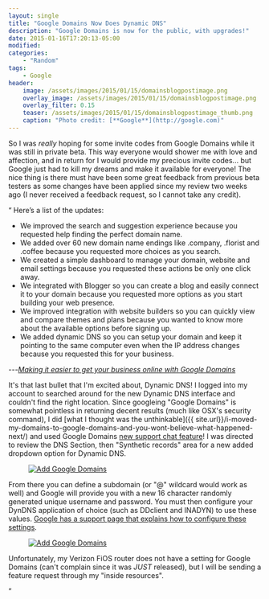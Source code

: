 ```yaml
---
layout: single
title: "Google Domains Now Does Dynamic DNS"
description: "Google Domains is now for the public, with upgrades!"
date: 2015-01-16T17:20:13-05:00
modified:
categories:
    - "Random"
tags:
    - Google
header:
    image: /assets/images/2015/01/15/domainsblogpostimage.png					# Twitter (use 'overlay_image')
    overlay_image: /assets/images/2015/01/15/domainsblogpostimage.png		    # Article header at 2048x768
    overlay_filter: 0.15
    teaser: /assets/images/2015/01/15/domainsblogpostimage_thumb.png 			# Shrink image to 575 width
    caption: "Photo credit: [**Google**](http://google.com)"
---
```


So I was *really* hoping for some invite codes from Google Domains while it was still in private beta.  This way everyone would shower me with love and affection, and in return for I would provide my precious invite codes... but Google just had to kill my dreams and make it available for everyone!  The nice thing is there must have been some great feedback from previous beta testers as some changes have been applied since my review two weeks ago (I never received a feedback request, so I cannot take any credit).

<q>
Here’s a list of the updates:

- We improved the search and suggestion experience because you requested help finding the perfect domain name.
- We added over 60 new domain name endings like .company, .florist and .coffee because you requested more choices as you search.
- We created a simple dashboard to manage your domain, website and email settings because you requested these actions be only one click away.
- We integrated with Blogger so you can create a blog and easily connect it to your domain because you requested more options as you start building your web presence.
- We improved integration with website builders so you can quickly view and compare themes and plans because you wanted to know more about the available options before signing up.
- We added dynamic DNS so you can setup your domain and keep it pointing to the same computer even when the IP address changes because you requested this for your business.

</q> ---<cite>[Making it easier to get your business online with Google Domains](http://googleandyourbusiness.blogspot.com/2015/01/making-it-easier-to-get-your-business.html)</cite>

It's that last bullet that I'm excited about, Dynamic DNS!  I logged into my account to searched around for the new Dynamic DNS interface and couldn't find the right location.  Since googleing "Google Domains" is somewhat pointless in returning decent results (much like OSX's security command), I did [what I thought was the unthinkable]({{ site.url}}/i-moved-my-domains-to-google-domains-and-you-wont-believe-what-happened-next/) and used Google Domains [new support chat feature][chat]!  I was directed to review the DNS Section, then "Synthetic records" area for a new added dropdown option for Dynamic DNS.

<figure>
<a href="{{ site.url }}/assets/images/2015/01/15/Google-DynDNS-Add.png"><img src="{{ site.url }}/assets/images/2015/01/15/Google-DynDNS-Add_800.png" alt="Add Google Domains" title="Add Google Domains" /></a>
</figure>

From there you can define a subdomain (or "@" wildcard would work as well) and Google will provide you with a new 16 character randomly generated unique username and password.  You must then configure your DynDNS application of choice (such as DDclient and INADYN) to use these values.  [Google has a support page that explains how to configure these settings][dyndns-setup].

<figure>
<a href="{{ site.url }}/assets/images/2015/01/15/Google-DynDNS-Configure.png"><img src="{{ site.url }}/assets/images/2015/01/15/Google-DynDNS-Configure_800.png" alt="Add Google Domains" title="Add Google Domains" /></a>
</figure>

Unfortunately, my Verizon FiOS router does not have a setting for Google Domains (can't complain since it was *JUST* released), but I will be sending a feature request through my "inside resources".

[chat]: https://support.google.com/domains/answer/6058244?hl=en&ref_topic=3314005
[dyndns-setup]: https://support.google.com/domains/answer/6147083